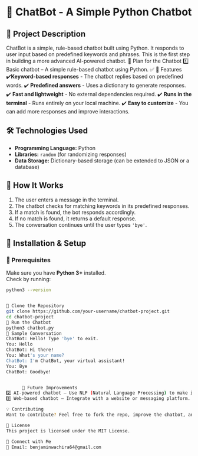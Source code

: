  # 🤖 ChatBot - A Simple Python Chatbot

## 📌 Project Description
ChatBot is a simple, rule-based chatbot built using Python. It responds to user input based on predefined keywords and phrases. This is the first step in building a more advanced AI-powered chatbot.
🔹 Plan for the Chatbot
1️⃣ Basic chatbot – A simple rule-based chatbot using Python.
  ✅ 🚀 Features
  ✔️**Keyword-based responses** - The chatbot replies based on predefined words.
  ✔️ **Predefined answers** - Uses a dictionary to generate responses.
  ✔️ **Fast and lightweight** - No external dependencies required.
  ✔️ **Runs in the terminal** - Runs entirely on your local machine.
  ✔️ **Easy to customize** - You can add more responses and improve interactions.

## 🛠️ Technologies Used
- **Programming Language:** Python
- **Libraries:** `random` (for randomizing responses)
- **Data Storage:** Dictionary-based storage (can be extended to JSON or a database)

## 📜 How It Works
  1. The user enters a message in the terminal.
  2. The chatbot checks for matching keywords in its predefined responses.
  3. If a match is found, the bot responds accordingly.
  4. If no match is found, it returns a default response.
  5. The conversation continues until the user types `'bye'`.  

## 📌 Installation & Setup
### **🔹 Prerequisites**
Make sure you have **Python 3+** installed.  
Check by running:
```bash
python3 --version


🔹 Clone the Repository
git clone https://github.com/your-username/chatbot-project.git
cd chatbot-project
🔹 Run the Chatbot
python3 chatbot.py
🔹 Sample Conversation
ChatBot: Hello! Type 'bye' to exit.
You: Hello
ChatBot: Hi there!
You: What's your name?
ChatBot: I'm ChatBot, your virtual assistant!
You: Bye
ChatBot: Goodbye!


      🌟 Future Improvements
2️⃣ AI-powered chatbot – Use NLP (Natural Language Processing) to make it smarter.
3️⃣ Web-based chatbot – Integrate with a website or messaging platform.

💡 Contributing
Want to contribute? Feel free to fork the repo, improve the chatbot, and submit a pull request! 🚀

📄 License
This project is licensed under the MIT License.

🔗 Connect with Me
📧 Email: benjaminwachira64@gmail.com
